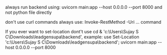 always run backend using:
uvicorn main:app --host 0.0.0.0 --port 8000
and not python file directly

don't use curl commands always use:
Invoke-RestMethod -Uri ... command

If you ever want to set-location dont't use cd & 'c:\Users\Sujay S C\Downloads\leadgensupa\backend', example:
use Set-Location 'c:\Users\Sujay S C\Downloads\leadgensupa\backend'; uvicorn main:app --host 0.0.0.0 --port 8000

